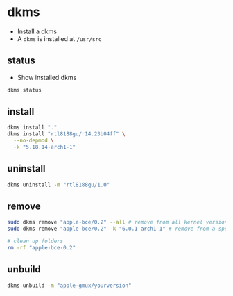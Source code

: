 # dkms

- Install a dkms
- A `dkms` is installed at `/usr/src`

## status

- Show installed dkms

```sh
dkms status
```

## install

```sh
dkms install "."
dkms install "rtl8188gu/r14.23b04ff" \
  --no-depmod \
  -k "5.18.14-arch1-1"
```

## uninstall

```sh
dkms uninstall -m "rtl8188gu/1.0"
```

## remove

```sh
sudo dkms remove "apple-bce/0.2" --all # remove from all kernel versions
sudo dkms remove "apple-bce/0.2" -k "6.0.1-arch1-1" # remove from a specific kernel only

# clean up folders
rm -rf "apple-bce-0.2"
```

## unbuild

```sh
dkms unbuild -m "apple-gmux/yourversion"
```
